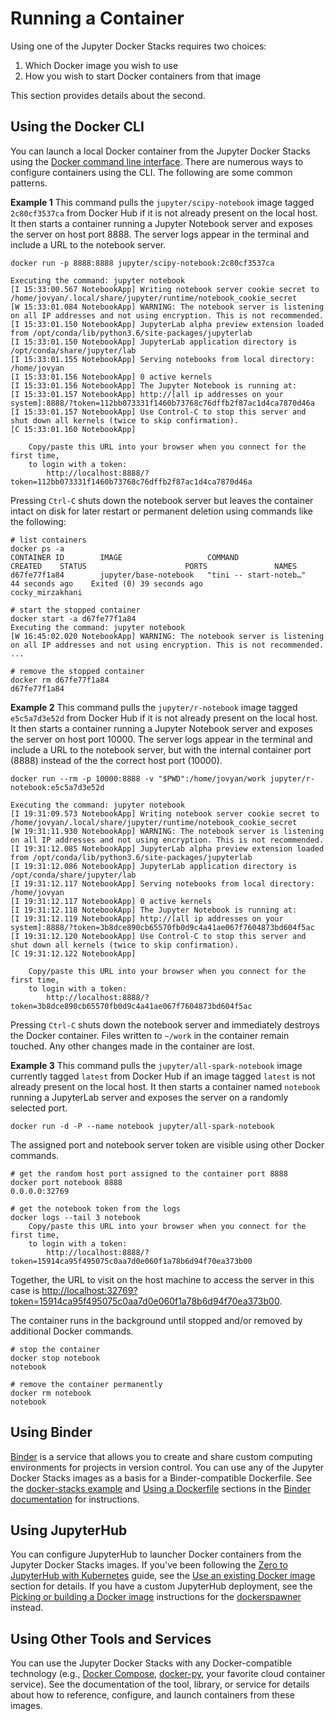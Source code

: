 # Running a Container

Using one of the Jupyter Docker Stacks requires two choices:

1. Which Docker image you wish to use
2. How you wish to start Docker containers from that image

This section provides details about the second.

## Using the Docker CLI

You can launch a local Docker container from the Jupyter Docker Stacks using the [Docker command line interface](https://docs.docker.com/engine/reference/commandline/cli/). There are numerous ways to configure containers using the CLI. The following are some common patterns.

**Example 1** This command pulls the `jupyter/scipy-notebook` image tagged `2c80cf3537ca` from Docker Hub if it is not already present on the local host. It then starts a container running a Jupyter Notebook server and exposes the server on host port 8888. The server logs appear in the terminal and include a URL to the notebook server.

```
docker run -p 8888:8888 jupyter/scipy-notebook:2c80cf3537ca

Executing the command: jupyter notebook
[I 15:33:00.567 NotebookApp] Writing notebook server cookie secret to /home/jovyan/.local/share/jupyter/runtime/notebook_cookie_secret
[W 15:33:01.084 NotebookApp] WARNING: The notebook server is listening on all IP addresses and not using encryption. This is not recommended.
[I 15:33:01.150 NotebookApp] JupyterLab alpha preview extension loaded from /opt/conda/lib/python3.6/site-packages/jupyterlab
[I 15:33:01.150 NotebookApp] JupyterLab application directory is /opt/conda/share/jupyter/lab
[I 15:33:01.155 NotebookApp] Serving notebooks from local directory: /home/jovyan
[I 15:33:01.156 NotebookApp] 0 active kernels
[I 15:33:01.156 NotebookApp] The Jupyter Notebook is running at:
[I 15:33:01.157 NotebookApp] http://[all ip addresses on your system]:8888/?token=112bb073331f1460b73768c76dffb2f87ac1d4ca7870d46a
[I 15:33:01.157 NotebookApp] Use Control-C to stop this server and shut down all kernels (twice to skip confirmation).
[C 15:33:01.160 NotebookApp]

    Copy/paste this URL into your browser when you connect for the first time,
    to login with a token:
        http://localhost:8888/?token=112bb073331f1460b73768c76dffb2f87ac1d4ca7870d46a
```

Pressing `Ctrl-C` shuts down the notebook server but leaves the container intact on disk for later restart or permanent deletion using commands like the following:

```
# list containers
docker ps -a
CONTAINER ID        IMAGE                   COMMAND                  CREATED    STATUS                      PORTS               NAMES
d67fe77f1a84        jupyter/base-notebook   "tini -- start-noteb…"   44 seconds ago    Exited (0) 39 seconds ago                       cocky_mirzakhani

# start the stopped container
docker start -a d67fe77f1a84
Executing the command: jupyter notebook
[W 16:45:02.020 NotebookApp] WARNING: The notebook server is listening on all IP addresses and not using encryption. This is not recommended.
...

# remove the stopped container
docker rm d67fe77f1a84
d67fe77f1a84
```

**Example 2** This command pulls the `jupyter/r-notebook` image tagged `e5c5a7d3e52d` from Docker Hub if it is not already present on the local host. It then starts a container running a Jupyter Notebook server and exposes the server on host port 10000. The server logs appear in the terminal and include a URL to the notebook server, but with the internal container port (8888) instead of the the correct host port (10000).

```
docker run --rm -p 10000:8888 -v "$PWD":/home/jovyan/work jupyter/r-notebook:e5c5a7d3e52d

Executing the command: jupyter notebook
[I 19:31:09.573 NotebookApp] Writing notebook server cookie secret to /home/jovyan/.local/share/jupyter/runtime/notebook_cookie_secret
[W 19:31:11.930 NotebookApp] WARNING: The notebook server is listening on all IP addresses and not using encryption. This is not recommended.
[I 19:31:12.085 NotebookApp] JupyterLab alpha preview extension loaded from /opt/conda/lib/python3.6/site-packages/jupyterlab
[I 19:31:12.086 NotebookApp] JupyterLab application directory is /opt/conda/share/jupyter/lab
[I 19:31:12.117 NotebookApp] Serving notebooks from local directory: /home/jovyan
[I 19:31:12.117 NotebookApp] 0 active kernels
[I 19:31:12.118 NotebookApp] The Jupyter Notebook is running at:
[I 19:31:12.119 NotebookApp] http://[all ip addresses on your system]:8888/?token=3b8dce890cb65570fb0d9c4a41ae067f7604873bd604f5ac
[I 19:31:12.120 NotebookApp] Use Control-C to stop this server and shut down all kernels (twice to skip confirmation).
[C 19:31:12.122 NotebookApp]

    Copy/paste this URL into your browser when you connect for the first time,
    to login with a token:
        http://localhost:8888/?token=3b8dce890cb65570fb0d9c4a41ae067f7604873bd604f5ac
```

Pressing `Ctrl-C` shuts down the notebook server and immediately destroys the Docker container. Files written to `~/work` in the container remain touched. Any other changes made in the container are lost.

**Example 3** This command pulls the `jupyter/all-spark-notebook` image currently tagged `latest` from Docker Hub if an image tagged `latest` is not already present on the local host. It then starts a container named `notebook` running a JupyterLab server and exposes the server on a randomly selected port.

```
docker run -d -P --name notebook jupyter/all-spark-notebook
```

The assigned port and notebook server token are visible using other Docker commands.

```
# get the random host port assigned to the container port 8888
docker port notebook 8888
0.0.0.0:32769

# get the notebook token from the logs
docker logs --tail 3 notebook
    Copy/paste this URL into your browser when you connect for the first time,
    to login with a token:
        http://localhost:8888/?token=15914ca95f495075c0aa7d0e060f1a78b6d94f70ea373b00
```

Together, the URL to visit on the host machine to access the server in this case is <http://localhost:32769?token=15914ca95f495075c0aa7d0e060f1a78b6d94f70ea373b00>.

The container runs in the background until stopped and/or removed by additional Docker commands.

```
# stop the container
docker stop notebook
notebook

# remove the container permanently
docker rm notebook
notebook
```

## Using Binder

[Binder](https://mybinder.org/) is a service that allows you to create and share custom computing environments for projects in version control. You can use any of the Jupyter Docker Stacks images as a basis for a Binder-compatible Dockerfile. See the [docker-stacks example](https://mybinder.readthedocs.io/en/latest/sample_repos.html#using-a-docker-image-from-the-jupyter-docker-stacks-repository) and [Using a Dockerfile](https://mybinder.readthedocs.io/en/latest/tutorials/dockerfile.html) sections in the [Binder documentation](https://mybinder.readthedocs.io/en/latest/index.html) for instructions.

## Using JupyterHub

You can configure JupyterHub to launcher Docker containers from the Jupyter Docker Stacks images. If you've been following the [Zero to JupyterHub with Kubernetes](http://zero-to-jupyterhub.readthedocs.io/en/latest/) guide, see the [Use an existing Docker image](http://zero-to-jupyterhub.readthedocs.io/en/latest/user-environment.html#use-an-existing-docker-image) section for details. If you have a custom JupyterHub deployment, see the [Picking or building a Docker image](https://github.com/jupyterhub/dockerspawner#picking-or-building-a-docker-image) instructions for the [dockerspawner](https://github.com/jupyterhub/dockerspawner) instead.

## Using Other Tools and Services

You can use the Jupyter Docker Stacks with any Docker-compatible technology (e.g., [Docker Compose](https://docs.docker.com/compose/), [docker-py](https://github.com/docker/docker-py), your favorite cloud container service). See the documentation of the tool, library, or service for details about how to reference, configure, and launch containers from these images.
